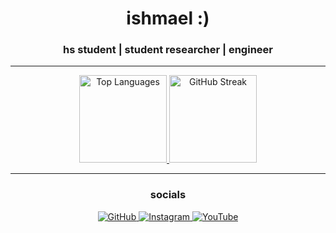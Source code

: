<h1 align="center">ishmael :)</h1>
<h3 align="center">hs student | student researcher | engineer</h3>

---

<div align="center">
    <a href="https://github.com/Ishmael07">
    <img height="140em" src="https://github-readme-stats.vercel.app/api/top-langs/?username=ishmael07&theme=tokyonight&hide_border=true&layout=compact" alt="Top Languages" />
  </a>
  </a>
  <a href="https://github.com/Ishmael07">
    <img height="140em" src="https://github-readme-streak-stats.herokuapp.com?user=ishmael07&theme=tokyonight&hide_border=true" alt="GitHub Streak" />
  </a>
</div>

---


<h3 align="center">socials</h3>
<p align="center">
  <a href="https://github.com/Ishmael07" target="_blank">
    <img alt="GitHub" src="https://img.shields.io/badge/GitHub-%2312100E.svg?style=for-the-badge&logo=github&logoColor=white" />
  </a>
  <a href="https://www.instagram.com/ishmxael" target="_blank">
    <img alt="Instagram" src="https://img.shields.io/badge/Instagram-E4405F.svg?style=for-the-badge&logo=instagram&logoColor=white" />
  </a>
  <a href="https://www.youtube.com/@IshmaelPlayz" target="_blank">
    <img alt="YouTube" src="https://img.shields.io/badge/YouTube-FF0000.svg?style=for-the-badge&logo=youtube&logoColor=white" />
  </a>
</p>
